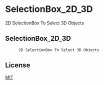 # SelectionBox_2D_3D
 2D SelectionBox To Select 3D Objects
 
## SelectionBox_2D_3D
          2D SelectionBox To Select 3D Objects
 
## License
[MIT][L]


[L]: https://github.com/frozonnorth/SelectionBox_2D_3D/blob/main/LICENSE
